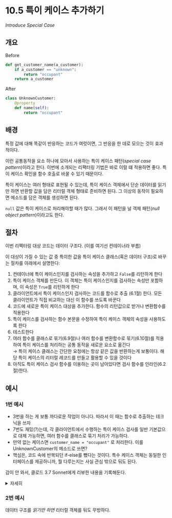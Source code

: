 # 10.5 특이 케이스 추가하기

_Introduce Special Case_

## 개요

Before

```python
def get_customer_name(a_customer):
    if a_customer == "unknown":
        return "occupant"
    return a_customer
```

After

```python
class UnknownCustomer:
    @property
    def name(self):
        return "occupant"
```

## 배경

특정 값에 대해 똑같이 반응하는 코드가 여럿이면, 그 반응을 한 데로 모으는 것이 효과적이다.

이런 공통동작을 요소 하나에 모아서 사용하는 특이 케이스 패턴(_special case pattern_)이라고 한다.
이번에 소개되는 리팩터링 기법은 바로 이럴 떄 적용하면 좋다.
특이 케이스 확인을 함수 호출로 바꿀 수 있기 때문이다.

특이 케이스는 여러 형태로 표현될 수 있는데,
특이 케이스 객체에서 단순 데이터를 읽기만 하면 반환할 값을 담은 리터럴 객체 형태로 준비하면 된다.
그 이상의 동작이 필요하면 메소드를 담은 객체를 생성하면 된다.

`null` 값은 특이 케이스로 처리해야할 때가 많다. 그래서 이 패턴을 널 객체 패턴(_null object pattern_)이라고도 한다.

## 절차

이번 리팩터링 대상 코드는 데이터 구조다. (이를 여기선 컨테이너라 부름)

이 대상이 가질 수 있는 값 중 특이한 값을 특이 케이스 클래스(혹은 데이터 구조)로 바꾸는 절차를 아래에서 설명한다:

1. 컨테이너에 특이 케이스인지를 검사하는 속성을 추가하고 `False`를 리턴하게 한다
2. 특이 케이스 객체를 만든다. 이 객체는 특이 케이스인지를 검사하는 속성만 포함하며, 이 속성은 `True`를 리턴하게 한다
3. 클라이언트에서 특이 케이스인지 검사하는 코드를 함수로 추출 (6.1절) 한다. 모든 클라이언트가 직접 비교하는 대신 이 함수를 쓰도록 바꾼다
4. 코드에 새로운 특이 케이스 대상을 추가한다. 함수의 리턴값으로 받거나 변환함수를 적용한다
5. 특이 케이스를 검사하는 함수 본문을 수정하여 특이 케이스 객체의 속성을 사용하도록 한다
6. 테스트한다
7. 여러 함수를 클래스로 묶기(6.9절)나 여러 함수를 변환함수로 묶기(6.10절)를 적용하여 특이 케이스를 처리하는 공통 동작을 새로운 요소로 옮긴다 <br />
→ 특이 케이스 클래스는 간단한 요청에는 항상 같은 값을 반환하는게 보통이다. 해당 특이 케이스의 리터럴 레코드를 만들고 활용할 수 있을 것이다
8. 아직도 특이 케이스 검사 함수를 이용하는 곳이 남아있다면 검사 함수를 인라인(6.2절)한다.

## 예시

### 1번 예시

- 3번을 하는 게 보통 까다로운 작업이 아니다. 따라서 이 때는 함수로 추출하는 테크닉을 쓰자
- 7번도 재밌(?)는데, 각 클라이언트에서 수행하는 특이 케이스 검사를 일반 기본값으로 대체 가능하면, 여러 함수를 클래스로 묶기 처리가 가능하다.
- 만약 없는 케이스면 `customer_name = "occupant"` 로 처리한다. 이를 UnknownCustomer의 메소드로 쓰면?
- 핵심은, 코드 속에 반복되던 if-else를 뺐다는 것이다. 특수 케이스 객체는 동일한 인터페이스를 제공하니까, 뭘 다루는지는 사실 관심 밖으로 둬도 된다.

감이 안 와서, 클로드 3.7 Sonnet에게 리뷰한 내용을 기록해둔다.

<details>
    <summary>자세히</summary>

    # 리팩터링 분석: Special Case 패턴 적용 결과

    원래 JavaScript 코드와 최종 Python 코드를 비교해보면, "Introduce Special Case" 패턴을 적용한 결과 코드가 상당히 개선되었습니다.

    ## 개선된 점

    1. **조건문 제거**: 가장 큰 개선점은 `a_customer === "unknown"` 같은 조건문이 완전히 제거되었습니다. 이전에는 여러 함수에서 동일한 조건 검사를 반복했지만, 이제는 다형성을 통해 해결합니다.

    2. **객체 일관성**: 이전에는 `customer`가 때로는 문자열("unknown"), 때로는 객체(Customer 인스턴스)였습니다. 이제는 항상 객체(Customer 또는 UnknownCustomer)이므로 인터페이스가 일관됩니다.

    3. **코드 단순화**: 클라이언트 코드가 매우 단순해졌습니다. 예를 들어:
    - 이전: `const weeksDelinquent = (aCustomer === "unknown") ? 0 : aCustomer.paymentHistory.weeksDelinquentInLastYear;`
    - 이후: `return site.customer.payment_history.weeks_delinquent_in_last_year;`

    4. **객체 지향적 접근**: 특수 케이스를 위한 전용 클래스(UnknownCustomer)와 하위 객체(NullPaymentHistory)를 만들어 객체 계층을 활용합니다.

    5. **확장성 향상**: 새로운 요구사항이 생겨도 기존 코드 수정 없이 UnknownCustomer 클래스만 수정하면 됩니다(Open-Closed Principle).

    ## 패턴 적용 내용

    1. **UnknownCustomer 클래스 생성**: 특수 케이스를 위한 전용 클래스를 만들어 "unknown" 고객을 표현합니다.

    2. **NullPaymentHistory 클래스 생성**: 특수 케이스에서 필요한 하위 객체도 객체로 구현했습니다.

    3. **Site 클래스 수정**: 생성자에서 문자열을 객체로 변환하여 일관된 인터페이스를 제공합니다.

    4. **클라이언트 코드 단순화**: 모든 분기 처리를 제거하고 다형성에 의존합니다.

    ## 마틴 파울러의 "Introduce Special Case" 패턴 적용

    이 리팩터링은 마틴 파울러의 "Introduce Special Case" 패턴을 정확히 따릅니다:
    - 반복되는 특수 케이스 검사를 제거합니다
    - 특수 케이스 객체가 일반 객체와 동일한 인터페이스를 제공합니다
    - 클라이언트 코드는 어떤 타입의 객체를 다루는지 알 필요가 없습니다

    ## 결론

    이 리팩터링의 핵심 이점은 **코드의 복잡성 감소**와 **유지보수성 향상**입니다. 각 함수에 반복되던 if-else 분기가 제거되어 코드의 가독성이 크게 개선되었고, 새로운 동작이 필요할 때도 기존 코드를 수정하는 대신 특수 케이스 클래스만 수정하면 됩니다.

    이것이 바로 마틴 파울러가 "Introduce Special Case" 패턴을 통해 달성하고자 한 목표입니다 - 특수 케이스 처리를 위한 반복적인 조건문을 다형성을 활용한 객체 지향적 해결책으로 대체하는 것입니다.

</details>

### 2번 예시

데이터 구조를 _읽기만 하면_ 리터럴 객체를 둬도 무방하다.

